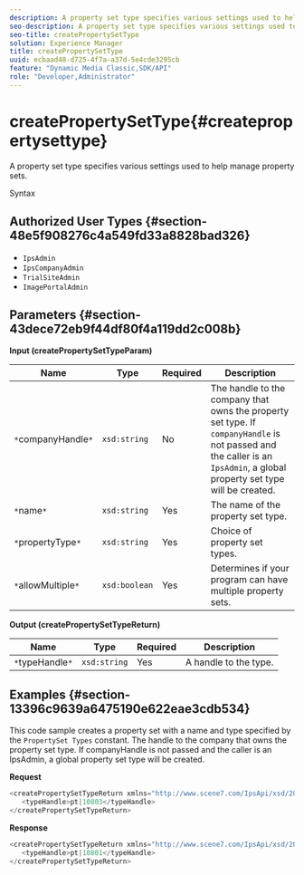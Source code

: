 ```yaml
---
description: A property set type specifies various settings used to help manage property sets.
seo-description: A property set type specifies various settings used to help manage property sets.
seo-title: createPropertySetType
solution: Experience Manager
title: createPropertySetType
uuid: ecbaad48-d725-4f7a-a37d-5e4cde3295cb
feature: "Dynamic Media Classic,SDK/API"
role: "Developer,Administrator"
---
```


# createPropertySetType{#createpropertysettype}

A property set type specifies various settings used to help manage property sets.

 Syntax 

## Authorized User Types {#section-48e5f908276c4a549fd33a8828bad326}

* `IpsAdmin` 
* `IpsCompanyAdmin` 
* `TrialSiteAdmin` 
* `ImagePortalAdmin`

## Parameters {#section-43dece72eb9f44df80f4a119dd2c008b}

**Input (createPropertySetTypeParam)** 

|  Name  | Type  | Required  | Description  |
|---|---|---|---|
|  `*`companyHandle`*`  | `xsd:string`  | No  |The handle to the company that owns the property set type. If `companyHandle` is not passed and the caller is an `IpsAdmin`, a global property set type will be created.  |
|  `*`name`*`  | `xsd:string`  | Yes  | The name of the property set type.  |
|  `*`propertyType`*`  | `xsd:string`  | Yes  | Choice of property set types.  |
|  `*`allowMultiple`*`  | `xsd:boolean`  | Yes  | Determines if your program can have multiple property sets.  |

**Output (createPropertySetTypeReturn)** 

|  Name  | Type  | Required  | Description  |
|---|---|---|---|
|  `*`typeHandle`*`  | `xsd:string`  | Yes  | A handle to the type.  |

## Examples {#section-13396c9639a6475190e622eae3cdb534}

This code sample creates a property set with a name and type specified by the `PropertySet Types` constant. The handle to the company that owns the property set type. If companyHandle is not passed and the caller is an IpsAdmin, a global property set type will be created.

**Request** 

```java
<createPropertySetTypeReturn xmlns="http://www.scene7.com/IpsApi/xsd/2008-01-15">
   <typeHandle>pt|10803</typeHandle>
</createPropertySetTypeReturn>
```

**Response** 

```java
<createPropertySetTypeReturn xmlns="http://www.scene7.com/IpsApi/xsd/2008-01-15">
   <typeHandle>pt|10801</typeHandle>
</createPropertySetTypeReturn>

```

